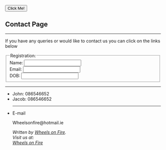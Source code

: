 <!DOCTYPE html>
<html>
  <head>
    <button type="button">Click Me!</button>
    
  </head>

  <body>
        <h2>Contact Page</h2><hr>
    <p>If you have any queries or would like to contact us you can click on the links below</p>
  </section>
    <form>  
  <fieldset><legend>Registration:</legend>    
    Name: <input type="text"><br>
   Email: <input type="text"><br>
   DOB: <input type="text"> 
 </fieldset>
</form> 
    </details>
    <hr>
  <ul>
    <li>John: <span class="tel">086546652</span></li>
    <li>Jacob: <span class="tel">086546652</span></li>
    <hr>
      <li>E-mail</li>
  <p>Wheelsonfire@hotmail.ie</p>
  </body>
    <footer>
      <address>
  Written by <a href="wheelsonfire@tudublin.ie">Wheels on Fire</a>.<br>
  Visit us at:<br>
         <a href="wheelsonfire.com"> Wheels on Fire
</address>
    </footer>
</html>
